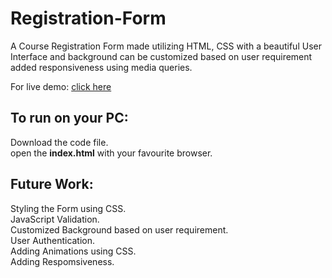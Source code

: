 # Registration-Form
A Course Registration Form made utilizing HTML, CSS with a beautiful User Interface and background can be customized based on user requirement added responsiveness using media queries.
<div>For live demo: <a href="https://rampentapati1111.github.io/Registration-Form/" target="_blank">click here</a></div>

## To run on your PC:
Download the code file.
<br>
open the <strong>index.html</strong> with your favourite browser.
## Future Work:
Styling the Form using CSS.
<br>
JavaScript Validation.
<br>
Customized Background based on user requirement.
<br>
User Authentication.
<br>
Adding Animations using CSS.
<br>
Adding Respomsiveness.
